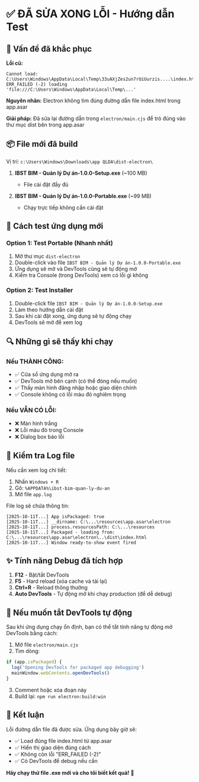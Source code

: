 # ✅ ĐÃ SỬA XONG LỖI - Hướng dẫn Test

## 🔧 Vấn đề đã khắc phục

**Lỗi cũ:** 
```
Cannot load: C:\Users\Windows\AppData\Local\Temp\33uAXjZes2un7rUiUurzis....\index.html
ERR_FAILED (-2) loading 'file:///C:\Users\Windows\AppData\Local\Temp\...'
```

**Nguyên nhân:** Electron không tìm đúng đường dẫn file index.html trong app.asar

**Giải pháp:** Đã sửa lại đường dẫn trong `electron/main.cjs` để trỏ đúng vào thư mục dist bên trong app.asar

## 📦 File mới đã build

Vị trí: `c:\Users\Windows\Downloads\app QLDA\dist-electron\`

1. **IBST BIM - Quản lý Dự án-1.0.0-Setup.exe** (~100 MB)
   - File cài đặt đầy đủ
   
2. **IBST BIM - Quản lý Dự án-1.0.0-Portable.exe** (~99 MB)
   - Chạy trực tiếp không cần cài đặt

## 🎯 Cách test ứng dụng mới

### Option 1: Test Portable (Nhanh nhất)
1. Mở thư mục `dist-electron`
2. Double-click vào file `IBST BIM - Quản lý Dự án-1.0.0-Portable.exe`
3. Ứng dụng sẽ mở và DevTools cũng sẽ tự động mở
4. Kiểm tra Console (trong DevTools) xem có lỗi gì không

### Option 2: Test Installer
1. Double-click file `IBST BIM - Quản lý Dự án-1.0.0-Setup.exe`
2. Làm theo hướng dẫn cài đặt
3. Sau khi cài đặt xong, ứng dụng sẽ tự động chạy
4. DevTools sẽ mở để xem log

## 🔍 Những gì sẽ thấy khi chạy

### Nếu THÀNH CÔNG:
- ✅ Cửa sổ ứng dụng mở ra
- ✅ DevTools mở bên cạnh (có thể đóng nếu muốn)
- ✅ Thấy màn hình đăng nhập hoặc giao diện chính
- ✅ Console không có lỗi màu đỏ nghiêm trọng

### Nếu VẪN CÓ LỖI:
- ❌ Màn hình trắng
- ❌ Lỗi màu đỏ trong Console
- ❌ Dialog box báo lỗi

## 📝 Kiểm tra Log file

Nếu cần xem log chi tiết:

1. Nhấn `Windows + R`
2. Gõ: `%APPDATA%\ibst-bim-quan-ly-du-an`
3. Mở file `app.log`

File log sẽ chứa thông tin:
```
[2025-10-11T...] App isPackaged: true
[2025-10-11T...] __dirname: C:\...\resources\app.asar\electron
[2025-10-11T...] process.resourcesPath: C:\...\resources
[2025-10-11T...] Packaged - loading from: C:\...\resources\app.asar\electron\..\dist\index.html
[2025-10-11T...] Window ready-to-show event fired
```

## ✨ Tính năng Debug đã tích hợp

1. **F12** - Bật/tắt DevTools
2. **F5** - Hard reload (xóa cache và tải lại)
3. **Ctrl+R** - Reload thông thường
4. **Auto DevTools** - Tự động mở khi chạy production (để dễ debug)

## 🚀 Nếu muốn tắt DevTools tự động

Sau khi ứng dụng chạy ổn định, bạn có thể tắt tính năng tự động mở DevTools bằng cách:

1. Mở file `electron/main.cjs`
2. Tìm dòng:
```javascript
if (app.isPackaged) {
  log('Opening DevTools for packaged app debugging')
  mainWindow.webContents.openDevTools()
}
```
3. Comment hoặc xóa đoạn này
4. Build lại: `npm run electron:build:win`

## 🎉 Kết luận

Lỗi đường dẫn file đã được sửa. Ứng dụng bây giờ sẽ:
- ✅ Load đúng file index.html từ app.asar
- ✅ Hiển thị giao diện đúng cách
- ✅ Không còn lỗi "ERR_FAILED (-2)"
- ✅ Có DevTools để debug nếu cần

**Hãy chạy thử file .exe mới và cho tôi biết kết quả!** 🎯
